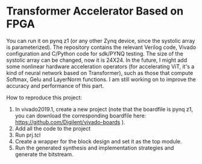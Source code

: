 # Transformer Accelerator Based on FPGA
You can run it on pynq z1 (or any other Zynq device, since the systolic array is parameterized). The repository contains the relevant Verilog code, Vivado configuration and C/Python code for sdk/PYNQ testing. The size of the systolic array can be changed, now it is 24X24.
In the future, I might add some nonlinear hardware acceleration operators (for accelerating ViT, it's a kind of neural network based on Transformer), such as those that compute Softmax, Gelu and LayerNorm functions. I am still working on to improve the accuracy and performance of this part.

How to reproduce this project: 
1. In vivado2019.1, create a new project (note that the boardfile is pynq z1, you can download the corresponding boardfile here: https://github.com/Digilent/vivado-boards ).
2. Add all the code to the project
3. Run prj.tcl
4. Create a wrapper for the block design and set it as the top module.
5. Run the generated synthesis and implementation strategies and generate the bitstream.
